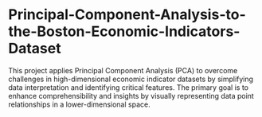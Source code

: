 # Principal-Component-Analysis-to-the-Boston-Economic-Indicators-Dataset
This project applies Principal Component Analysis (PCA) to overcome challenges in high-dimensional economic indicator datasets by simplifying data interpretation and identifying critical features. The primary goal is to enhance comprehensibility and insights by visually representing data point relationships in a lower-dimensional space.
